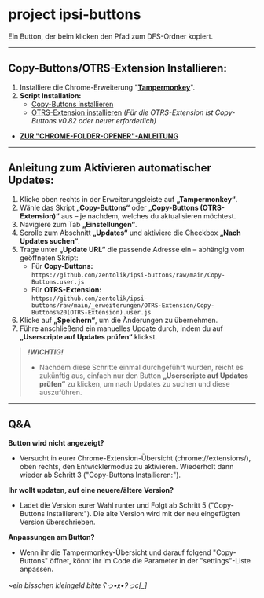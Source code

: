 # project ipsi-buttons
Ein Button, der beim klicken den Pfad zum DFS-Ordner kopiert.

----

## Copy-Buttons/OTRS-Extension Installieren:

1. Installiere die Chrome-Erweiterung "**[Tampermonkey](https://chromewebstore.google.com/detail/tampermonkey/dhdgffkkebhmkfjojejmpbldmpobfkfo?hl=de)**".
2. **Script Installation:**
    - [Copy-Buttons installieren](https://github.com/zentolik/ipsi-buttons/raw/main/Copy-Buttons.user.js)
    - [OTRS-Extension installieren](https://github.com/zentolik/ipsi-buttons/raw/main/_erweiterungen/OTRS-Extension/Copy-Buttons%20(OTRS-Extension).user.js) *(Für die OTRS-Extension ist Copy-Buttons v0.82 oder neuer erforderlich)*

- **[ZUR "CHROME-FOLDER-OPENER"-ANLEITUNG](https://github.com/zentolik/ipsi-buttons/tree/main/_erweiterungen/chrome-folder-opener)**

----

## Anleitung zum Aktivieren automatischer Updates:
1. Klicke oben rechts in der Erweiterungsleiste auf **„Tampermonkey“**. 
2. Wähle das Skript **„Copy-Buttons“** oder **„Copy-Buttons (OTRS-Extension)“** aus – je nachdem, welches du aktualisieren möchtest.
3. Navigiere zum Tab **„Einstellungen“**.
4. Scrolle zum Abschnitt **„Updates“** und aktiviere die Checkbox **„Nach Updates suchen“**.
5. Trage unter **„Update URL“** die passende Adresse ein – abhängig vom geöffneten Skript:    
    -   Für **Copy-Buttons:**  
        `https://github.com/zentolik/ipsi-buttons/raw/main/Copy-Buttons.user.js`
    -   Für **OTRS-Extension:**  
        `https://github.com/zentolik/ipsi-buttons/raw/main/_erweiterungen/OTRS-Extension/Copy-Buttons%20(OTRS-Extension).user.js`
6. Klicke auf **„Speichern“**, um die Änderungen zu übernehmen.
7. Führe anschließend ein manuelles Update durch, indem du auf **„Userscripte auf Updates prüfen“** klickst.
> ***!WICHTIG!***
> - Nachdem diese Schritte einmal durchgeführt wurden, reicht es zukünftig aus, einfach nur den Button **„Userscripte auf Updates prüfen“** zu klicken, um nach Updates zu suchen und diese auszuführen.

----

## Q&A

**Button wird nicht angezeigt?**
- Versucht in eurer Chrome-Extension-Übersicht (chrome://extensions/), oben rechts, den Entwicklermodus zu aktivieren. Wiederholt dann wieder ab Schritt 3 ("Copy-Buttons Installieren:").

**Ihr wollt updaten, auf eine neuere/ältere Version?**
- Ladet die Version eurer Wahl runter und Folgt ab Schritt 5 ("Copy-Buttons Installieren:"). Die alte Version wird mit der neu eingefügten Version überschrieben.

**Anpassungen am Button?**
- Wenn ihr die Tampermonkey-Übersicht und darauf folgend "Copy-Buttons" öffnet, könnt ihr im Code die Parameter in der "settings"-Liste anpassen.

*~ein bisschen kleingeld bitte ʕっ•ᴥ•ʔっc[_]*
